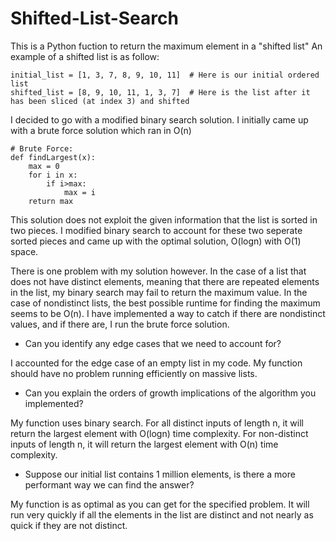 # Shifted-List-Search

This is a Python fuction to return the maximum element in a "shifted list"
An example of a shifted list is as follow:
```
initial_list = [1, 3, 7, 8, 9, 10, 11]  # Here is our initial ordered list
shifted_list = [8, 9, 10, 11, 1, 3, 7]  # Here is the list after it has been sliced (at index 3) and shifted
```
I decided to go with a modified binary search solution. I initially came up with a brute force solution which ran in O(n)
```
# Brute Force:
def findLargest(x):
	max = 0
	for i in x:
		if i>max:
			max = i
	return max
 ```
 This solution does not exploit the given information that the list is sorted in two pieces. I modified binary search to account for these
 two seperate sorted pieces and came up with the optimal solution, O(logn) with O(1) space. 
 
 There is one problem with my solution however. In the case of a list that does not have distinct elements, meaning that there are repeated 
 elements in the list, my binary search may fail to return the maximum value. In the case of nondistinct lists, the best possible runtime 
 for finding the maximum seems to be O(n). I have implemented a way to catch if there are nondistinct values, and if there are, I run the 
 brute force solution.
 

- Can you identify any edge cases that we need to account for?

I accounted for the edge case of an empty list in my code. My function should have no problem running efficiently on massive lists.

- Can you explain the orders of growth implications of the algorithm you implemented?

My function uses binary search. For all distinct inputs of length n, it will return the largest element with O(logn) time complexity.
For non-distinct inputs of length n, it will return the largest element with O(n) time complexity.

- Suppose our initial list contains 1 million elements, is there a more performant way we can find the answer?

My function is as optimal as you can get for the specified problem. It will run very quickly if all the elements in the list are distinct and not nearly as quick if they are not distinct. 
